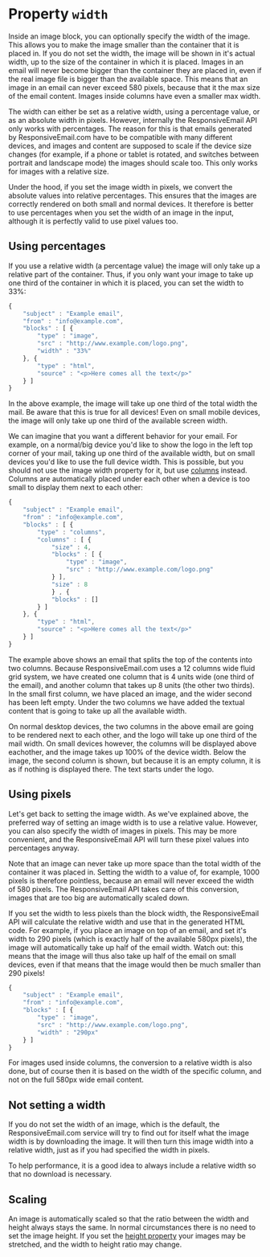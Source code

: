 # Property `width`

Inside an image block, you can optionally specify the width of the image.
This allows you to make the image smaller than the container that it is 
placed in. If you do not set the width, the image will be shown in it's
actual width, up to the size of the container in which it is placed. Images
in an email will never become bigger than the container they are placed in, 
even if the real image file is bigger than the available space. This means
that an image in an email can never exceed 580 pixels, because that it
the max size of the email content. Images inside columns have even a 
smaller max width.

The width can either be set as a relative width, using a percentage value, 
or as an absolute width in pixels. However, internally the ResponsiveEmail API
only works with percentages. The reason for this is that emails 
generated by ResponsiveEmail.com have to be compatible with many 
different devices, and images and content are supposed to scale if the 
device size changes (for example, if a phone or tablet is rotated, 
and switches between portrait and landscape mode) the images should scale
too. This only works for images with a relative size.

Under the hood, if you set the image width in pixels, we convert the
absolute values into relative percentages. This ensures that the images 
are correctly rendered on both small and normal devices. It therefore is 
better to use percentages when you set the width of an image in the input,
although it is perfectly valid to use pixel values too.


## Using percentages

If you use a relative width (a percentage value) the image will only take
up a relative part of the container. Thus, if you only want your image to
take up one third of the container in which it is placed, you can set
the width to 33%:

```javascript
{
    "subject" : "Example email",
    "from" : "info@example.com",
    "blocks" : [ {
        "type" : "image",
        "src" : "http://www.example.com/logo.png",
        "width" : "33%"
    }, {
        "type" : "html",
        "source" : "<p>Here comes all the text</p>"
    } ]
}
```

In the above example, the image will take up one third of the total
width the mail. Be aware that this is true for all devices! Even on
small mobile devices, the image will only take up one third of the
available screen width.

We can imagine that you want a different behavior for your email. For 
example, on a normal/big device you'd like to show the logo in the left 
top corner of your mail, taking up one third of the available width, 
but on small devices you'd like to use the full device width. This is
possible, but you should not use the image width property for it, 
but use [columns](ResponsiveEmail/json/block-columns) instead. 
Columns are automatically placed under each  other when a device is too 
small to display them next to each other:

```javascript
{
    "subject" : "Example email",
    "from" : "info@example.com",
    "blocks" : [ {
        "type" : "columns",
        "columns" : [ {
            "size" : 4,
            "blocks" : [ {
                "type" : "image",
                "src" : "http://www.example.com/logo.png"
            } ],
            "size" : 8
            } , {
            "blocks" : []
        } ]
    }, {
        "type" : "html",
        "source" : "<p>Here comes all the text</p>"
    } ]
}
```

The example above shows an email that splits the top of the contents
into two columns. Because ResponsiveEmail.com uses a 12 columns wide fluid
grid system, we have created one column that is 4 units wide (one third
of the email), and another column that takes up 8 units (the
other two thirds). In the small first column, we have placed an image, 
and the wider second has been left empty. Under the two columns we have 
added the textual content that is going to take up all the available width. 

On normal desktop devices, the two columns in the above email are going
to be rendered next to each other, and the logo will take up one third of
the mail width. On small devices however, the columns will be displayed 
above eachother, and the image takes up 100% of the device width. Below 
the image, the second column is shown, but because it is an empty column, 
it is as if nothing is displayed there. The text starts under
the logo.


## Using pixels

Let's get back to setting the image width. As we've explained above, the 
preferred way of setting an image width is to use a relative value.
However, you can also specify the width of images in pixels. This
may be more convenient, and the ResponsiveEmail API will
turn these pixel values into percentages anyway.

Note that an image can never take up more space than the total width of
the container it was placed in. Setting the width to a value of, for example,
1000 pixels is therefore pointless, because an email will never exceed
the width of 580 pixels. The ResponsiveEmail API takes care of this
conversion, images that are too big are automatically scaled down.

If you set the width to less pixels than the block width, the ResponsiveEmail
API will calculate the relative width and use that in the generated
HTML code. For example, if you place an image on top of an email, and set it's
width to 290 pixels (which is exactly half of the available 580px pixels),
the image will automatically take up half of the email width. Watch out:
this means that the image will thus also take up half of the email on
small devices, even if that means that the image would then be much smaller
than 290 pixels!


```javascript
{
    "subject" : "Example email",
    "from" : "info@example.com",
    "blocks" : [ {
        "type" : "image",
        "src" : "http://www.example.com/logo.png",
        "width" : "290px"
    } ]
}
```


For images used inside columns, the conversion to a relative width is also
done, but of course then it is based on the width of the specific
column, and not on the full 580px wide email content.

## Not setting a width

If you do not set the width of an image, which is the default, the
ResponsiveEmail.com service will try to find out for itself what the
image width is by downloading the image. It will then turn this image
width into a relative width, just as if you had specified the width in pixels.

To help performance, it is a good idea to always include a relative width 
so that no download is necessary.

## Scaling

An image is automatically scaled so that the ratio between the width and
height always stays the same. In normal circumstances there is no need
to set the image height. If you set the 
[height property](ResponsiveEmail/json/property-image-height) your
images may be stretched, and the width to height ratio may change.
